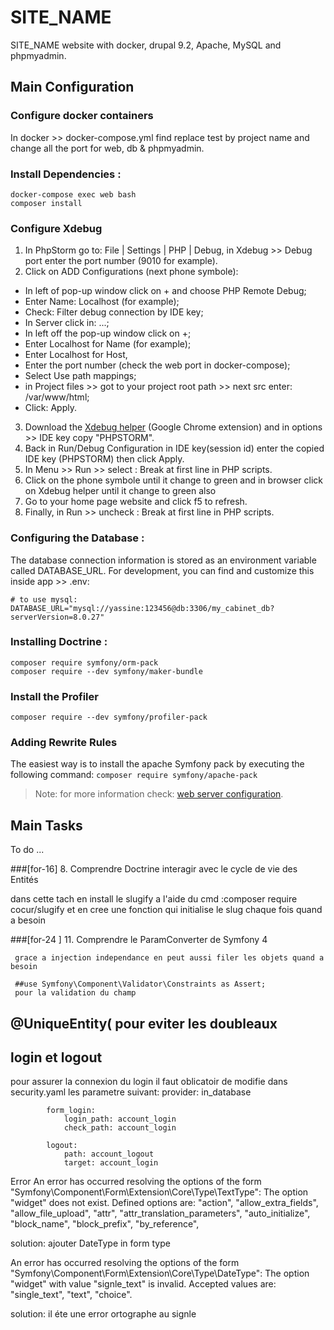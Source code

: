 # SITE_NAME

SITE_NAME website with docker, drupal 9.2, Apache, MySQL and phpmyadmin.


## Main Configuration

### Configure docker containers

In docker >> docker-compose.yml find replace test by project name and change all the port for web, db & phpmyadmin.


### Install Dependencies :

```
docker-compose exec web bash
composer install
```


### Configure Xdebug

1. In PhpStorm go to: File | Settings | PHP | Debug, in Xdebug >> Debug port enter the port number (9010 for example).
2. Click on ADD Configurations (next phone symbole):
  - In left of pop-up window click on + and choose PHP Remote Debug;
  - Enter Name: Localhost (for example);
  - Check: Filter debug connection by IDE key;
  - In Server click in: ...;
  - In left off the pop-up window click on +;
  - Enter Localhost for Name (for example);
  - Enter Localhost for Host,
  - Enter the port number (check the web port in docker-compose);
  - Select Use path mappings;
  - in Project files >> got to your project root path >> next src enter: /var/www/html;
  - Click: Apply.
3. Download the [Xdebug helper](https://chrome.google.com/webstore/detail/xdebug-helper/eadndfjplgieldjbigjakmdgkmoaaaoc) (Google Chrome extension) and in options >> IDE key copy "PHPSTORM".
4. Back in Run/Debug Configuration in IDE key(session id) enter the copied IDE key (PHPSTORM) then click Apply.
5. In Menu >> Run >> select : Break at first line in PHP scripts.
6. Click on the phone symbole until it change to green and in browser click on Xdebug helper until it change to green also
7. Go to your home page website and click f5 to refresh.
8. Finally, in Run >> uncheck : Break at first line in PHP scripts.


### Configuring the Database :

The database connection information is stored as an environment variable called DATABASE_URL. 
For development, you can find and customize this inside app >> .env:

```
# to use mysql:
DATABASE_URL="mysql://yassine:123456@db:3306/my_cabinet_db?serverVersion=8.0.27"
```


### Installing Doctrine :

```
composer require symfony/orm-pack
composer require --dev symfony/maker-bundle
```


### Install the Profiler

`composer require --dev symfony/profiler-pack`


### Adding Rewrite Rules

The easiest way is to install the apache Symfony pack by executing the following command: `composer require symfony/apache-pack`
> Note: for more information check: [web server configuration](https://symfony.com/doc/current/setup/web_server_configuration.html).


## Main Tasks

To do ...

###[for-16] 8. Comprendre Doctrine interagir avec le cycle de vie des Entités

dans cette tach en install le slugify  a l'aide du cmd :composer require cocur/slugify
 et en cree une fonction qui initialise le slug chaque fois quand a besoin

  ###[for-24 ] 11. Comprendre le ParamConverter de Symfony 4

     grace a injection independance en peut aussi filer les objets quand a besoin

     ##use Symfony\Component\Validator\Constraints as Assert;
     pour la validation du champ 

## @UniqueEntity(   pour eviter les doubleaux 

## login et logout
  pour assurer la connexion du login il faut oblicatoir de modifie dans security.yaml les parametre suivant: provider: in_database

            form_login: 
                login_path: account_login
                check_path: account_login

            logout:
                path: account_logout
                target: account_login

Error An error has occurred resolving the options of the form "Symfony\Component\Form\Extension\Core\Type\TextType": The option "widget" does not exist. Defined options are: "action", "allow_extra_fields", "allow_file_upload", "attr", "attr_translation_parameters", "auto_initialize", "block_name", "block_prefix", "by_reference", 

solution: ajouter DateType in form type

An error has occurred resolving the options of the form "Symfony\Component\Form\Extension\Core\Type\DateType": The option "widget" with value "signle_text" is invalid. Accepted values are: "single_text", "text", "choice".

solution: il éte une error ortographe au signle 